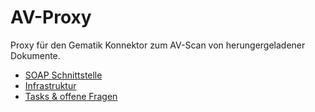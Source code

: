 # AV-Proxy

Proxy für den Gematik Konnektor zum AV-Scan von herungergeladener Dokumente.

- [SOAP Schnittstelle](docs/soap.md)
- [Infrastruktur](docs/infrastruktur.md)
- [Tasks & offene Fragen](docs/tasks.md)
